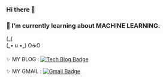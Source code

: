 ### Hi there 👋
### 🌱 I’m currently learning about MACHINE LEARNING.

(\_(\
(„• u •„)
O☕️O


✨ MY BLOG : [![Tech Blog Badge](http://img.shields.io/badge/-Tech%20blog-black?style=for-the-badge&logo=github&link=https://rameon.github.io/)](https://rameon.github.io/)

✨ MY GMAIL : [![Gmail Badge](https://img.shields.io/badge/Gmail-d14836?style=for-the-badge&logo=Gmail&logoColor=white&link=mailto:Yirameon@gmail.com)](mailto:Yirameon@gmail.com)
	
<!--
**Rameon/Rameon** is a ✨ _special_ ✨ repository because its `README.md` (this file) appears on your GitHub profile.

Here are some ideas to get you started:

- 🔭 I’m currently working on ...
- 🌱 I’m currently learning ...
- 👯 I’m looking to collaborate on ...
- 🤔 I’m looking for help with ...
- 💬 Ask me about ...
- 📫 How to reach me: ...
- 😄 Pronouns: ...
- ⚡ Fun fact: ...
-->
